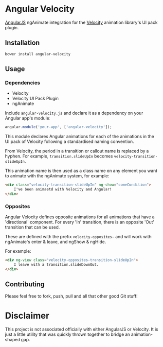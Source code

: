 
# Angular Velocity

[AngularJS](http://angularjs.org) ngAnimate integration for the [Velocity](http://velocityjs.org) animation library's UI pack plugin.

## Installation

```
bower install angular-velocity
```

## Usage

### Dependencies

- Velocity
- Velocity UI Pack Plugin
- ngAnimate

Include `angular-velocity.js` and declare it as a dependency on your Angular app's module:

```javascript
angular.module('your-app', ['angular-velocity']);
```

This module declares Angular animations for each of the animations in the UI pack of Velocity following a standardised naming convention.

From Velocity, the period in a transition or callout name is replaced by a hyphen. For example, `transition.slideUpIn` becomes `velocity-transition-slideUpIn`.

This animation name is then used as a class name on any element you want to animate with the ngAnimate system, for example:

```html
<div class="velocity-transition-slideUpIn" ng-show="someCondition">
	I've been animaetd with Velocity and Angular!
</div>

```

### Opposites

Angular Velocity defines opposite animations for all animations that have a 'directional' component. For every 'In' transition, there is an opposite 'Out' transition that can be used.

These are defined with the prefix `velocity-opposites-` and will work with ngAnimate's enter & leave, and ngShow & ngHide.

For example:

```html
<div ng-view class="velocity-opposites-transition-slideUpIn">
	I leave with a transition.slideDownOut.
</div>
```

## Contributing

Please feel free to fork, push, pull and all that other good Git stuff!

# Disclaimer

This project is not associated officially with either AngularJS or Velocity. It is just a little utility that was quickly thrown together to bridge an animation-shaped gap.
